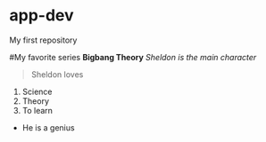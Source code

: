 # app-dev
My first repository

#My favorite series
**Bigbang Theory**
*Sheldon is the main character*
> Sheldon loves
1. Science
2. Theory
3. To learn

- He is a genius
